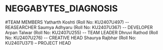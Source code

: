 # NEGGABYTES_DIAGNOSIS
#TEAM MEMBERS
Yatharth Koshti (Roll No: KU2407U497) -- REASEARCHER
Saumya Adhyaru (Roll No: KU2407U367) -- DEVELOPER
Arpan Talwar (Roll No: KU2407U255) -- TEAM LEADER
Dhruvi Rathod (Roll No: KU2407U276) -- CREATIVE HEAD
Shaurya Rajbhar (Roll No: KU2407U371) – PROJECT HEAD


